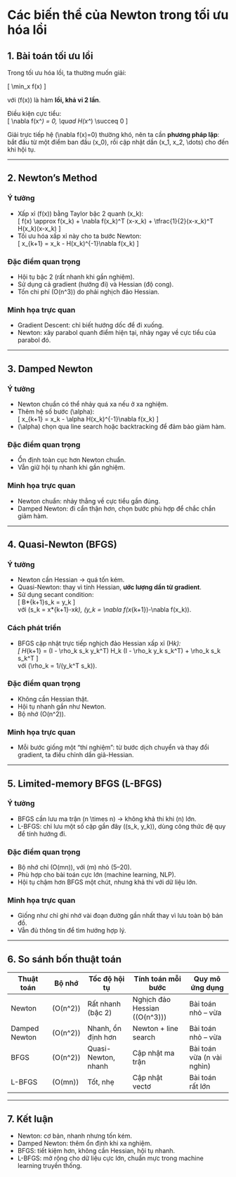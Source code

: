 # Các biến thể của Newton trong tối ưu hóa lồi

## 1. Bài toán tối ưu lồi

Trong tối ưu hóa lồi, ta thường muốn giải:

\[
\min_x f(x)
\]

với \(f(x)\) là hàm **lồi, khả vi 2 lần**.

Điều kiện cực tiểu:  
\[
\nabla f(x^_) = 0, \quad H(x^_) \succeq 0
\]

Giải trực tiếp hệ \(\nabla f(x)=0\) thường khó, nên ta cần **phương pháp lặp**: bắt đầu từ một điểm ban đầu \(x_0\), rồi cập nhật dần \(x_1, x_2, \dots\) cho đến khi hội tụ.

---

## 2. Newton’s Method

### Ý tưởng

- Xấp xỉ \(f(x)\) bằng Taylor bậc 2 quanh \(x_k\):  
  \[
  f(x) \approx f(x_k) + \nabla f(x_k)^T (x-x_k) + \tfrac{1}{2}(x-x_k)^T H(x_k)(x-x_k)
  \]
- Tối ưu hóa xấp xỉ này cho ta bước Newton:  
  \[
  x\_{k+1} = x_k - H(x_k)^{-1}\nabla f(x_k)
  \]

### Đặc điểm quan trọng

- Hội tụ bậc 2 (rất nhanh khi gần nghiệm).
- Sử dụng cả gradient (hướng đi) và Hessian (độ cong).
- Tốn chi phí \(O(n^3)\) do phải nghịch đảo Hessian.

### Minh họa trực quan

- Gradient Descent: chỉ biết hướng dốc để đi xuống.
- Newton: xây parabol quanh điểm hiện tại, nhảy ngay về cực tiểu của parabol đó.

---

## 3. Damped Newton

### Ý tưởng

- Newton chuẩn có thể nhảy quá xa nếu ở xa nghiệm.
- Thêm hệ số bước \(\alpha\):  
  \[
  x\_{k+1} = x_k - \alpha H(x_k)^{-1}\nabla f(x_k)
  \]
- \(\alpha\) chọn qua line search hoặc backtracking để đảm bảo giảm hàm.

### Đặc điểm quan trọng

- Ổn định toàn cục hơn Newton chuẩn.
- Vẫn giữ hội tụ nhanh khi gần nghiệm.

### Minh họa trực quan

- Newton chuẩn: nhảy thẳng về cực tiểu gần đúng.
- Damped Newton: đi cẩn thận hơn, chọn bước phù hợp để chắc chắn giảm hàm.

---

## 4. Quasi-Newton (BFGS)

### Ý tưởng

- Newton cần Hessian → quá tốn kém.
- Quasi-Newton: thay vì tính Hessian, **ước lượng dần từ gradient**.
- Sử dụng secant condition:  
  \[
  B*{k+1}s_k = y_k
  \]  
  với \(s_k = x*{k+1}-x*k\), \(y_k = \nabla f(x*{k+1})-\nabla f(x_k)\).

### Cách phát triển

- BFGS cập nhật trực tiếp nghịch đảo Hessian xấp xỉ \(H*k\):  
  \[
  H*{k+1} = (I - \rho_k s_k y_k^T) H_k (I - \rho_k y_k s_k^T) + \rho_k s_k s_k^T
  \]  
  với \(\rho_k = 1/(y_k^T s_k)\).

### Đặc điểm quan trọng

- Không cần Hessian thật.
- Hội tụ nhanh gần như Newton.
- Bộ nhớ \(O(n^2)\).

### Minh họa trực quan

- Mỗi bước giống một “thí nghiệm”: từ bước dịch chuyển và thay đổi gradient, ta điều chỉnh dần giả-Hessian.

---

## 5. Limited-memory BFGS (L-BFGS)

### Ý tưởng

- BFGS cần lưu ma trận \(n \times n\) → không khả thi khi \(n\) lớn.
- L-BFGS: chỉ lưu một số cặp gần đây \((s_k, y_k)\), dùng công thức đệ quy để tính hướng đi.

### Đặc điểm quan trọng

- Bộ nhớ chỉ \(O(mn)\), với \(m\) nhỏ (5–20).
- Phù hợp cho bài toán cực lớn (machine learning, NLP).
- Hội tụ chậm hơn BFGS một chút, nhưng khả thi với dữ liệu lớn.

### Minh họa trực quan

- Giống như chỉ ghi nhớ vài đoạn đường gần nhất thay vì lưu toàn bộ bản đồ.
- Vẫn đủ thông tin để tìm hướng hợp lý.

---

## 6. So sánh bốn thuật toán

| Thuật toán    | Bộ nhớ     | Tốc độ hội tụ       | Tính toán mỗi bước              | Quy mô ứng dụng            |
| ------------- | ---------- | ------------------- | ------------------------------- | -------------------------- |
| Newton        | \(O(n^2)\) | Rất nhanh (bậc 2)   | Nghịch đảo Hessian (\(O(n^3)\)) | Bài toán nhỏ – vừa         |
| Damped Newton | \(O(n^2)\) | Nhanh, ổn định hơn  | Newton + line search            | Bài toán nhỏ – vừa         |
| BFGS          | \(O(n^2)\) | Quasi-Newton, nhanh | Cập nhật ma trận                | Bài toán vừa (n vài nghìn) |
| L-BFGS        | \(O(mn)\)  | Tốt, nhẹ            | Cập nhật vectơ                  | Bài toán rất lớn           |

---

## 7. Kết luận

- Newton: cơ bản, nhanh nhưng tốn kém.
- Damped Newton: thêm ổn định khi xa nghiệm.
- BFGS: tiết kiệm hơn, không cần Hessian, hội tụ nhanh.
- L-BFGS: mở rộng cho dữ liệu cực lớn, chuẩn mực trong machine learning truyền thống.
